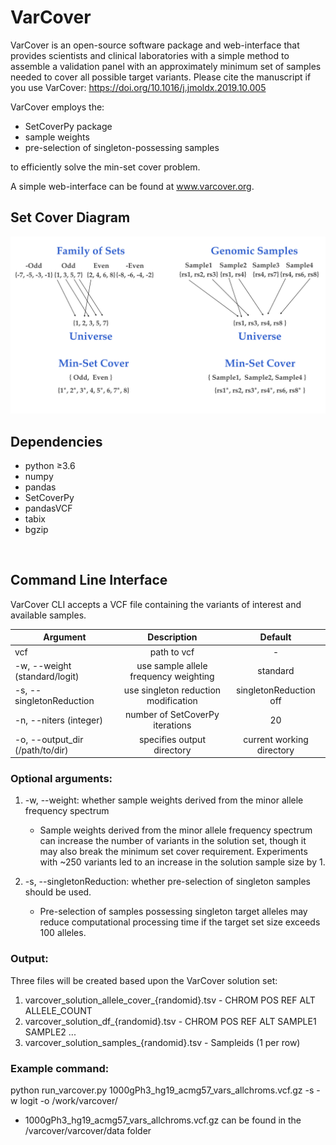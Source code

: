 # VarCover 

VarCover is an open-source software package and web-interface that provides scientists and clinical laboratories with a simple method to assemble a validation panel with an approximately minimum set of samples needed to cover all possible target variants.  Please cite the manuscript if you use VarCover: https://doi.org/10.1016/j.jmoldx.2019.10.005


VarCover employs the:  
* SetCoverPy package
* sample weights
* pre-selection of singleton-possessing samples 

to efficiently solve the min-set cover problem. 

A simple web-interface can be found at www.varcover.org.

## Set Cover Diagram
![alt text](https://github.com/erscott/varcover/blob/dev/varcover/data/coverset.jpeg)

## Dependencies  
* python ≥3.6  
* numpy  
* pandas  
* SetCoverPy  
* pandasVCF
* tabix
* bgzip

<br>

## Command Line Interface
VarCover CLI accepts a VCF file containing the variants of interest and available samples.  

| Argument               | Description      | Default      |   
| -----------------------|:----------------:| :----------------:|
| vcf                    | path to vcf      |    -     |
| -w, --weight (standard/logit)           | use sample allele frequency weighting |  standard  |   
| -s, --singletonReduction | use singleton reduction modification      |  singletonReduction off  |
| -n, --niters (integer) | number of SetCoverPy iterations      |  20  |
| -o, --output_dir (/path/to/dir) | specifies output directory      |  current working directory  |    


### Optional arguments:
1) -w, --weight: whether sample weights derived from the minor allele frequency spectrum
    * Sample weights derived from the minor allele frequency spectrum can increase the number of variants in the solution set, though it may also break the minimum set cover requirement.  Experiments with ~250 variants led to an increase in the solution sample size by 1.

2) -s, --singletonReduction: whether pre-selection of singleton samples should be used.
    * Pre-selection of samples possessing singleton target alleles may reduce computational processing time if the target set size exceeds 100 alleles.


### Output:
Three files will be created based upon the VarCover solution set:
1) varcover_solution_allele_cover_{randomid}.tsv - CHROM POS REF ALT ALLELE_COUNT
2) varcover_solution_df_{randomid}.tsv - CHROM POS REF ALT SAMPLE1 SAMPLE2 ...
3) varcover_solution_samples_{randomid}.tsv - Sampleids (1 per row)


### Example command:
python run_varcover.py 1000gPh3_hg19_acmg57_vars_allchroms.vcf.gz -s -w logit -o /work/varcover/

* 1000gPh3_hg19_acmg57_vars_allchroms.vcf.gz can be found in the /varcover/varcover/data folder
 





